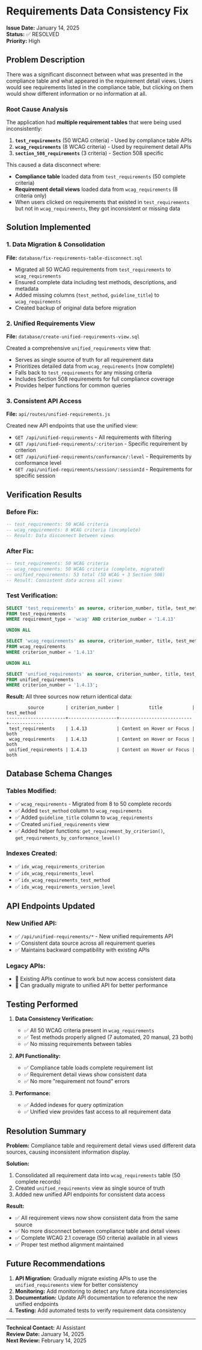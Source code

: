 # Requirements Data Consistency Fix

**Issue Date:** January 14, 2025  
**Status:** ✅ RESOLVED  
**Priority:** High

## Problem Description

There was a significant disconnect between what was presented in the compliance table and what appeared in the requirement detail views. Users would see requirements listed in the compliance table, but clicking on them would show different information or no information at all.

### Root Cause Analysis

The application had **multiple requirement tables** that were being used inconsistently:

1. **`test_requirements`** (50 WCAG criteria) - Used by compliance table APIs
2. **`wcag_requirements`** (8 WCAG criteria) - Used by requirement detail APIs  
3. **`section_508_requirements`** (3 criteria) - Section 508 specific

This caused a data disconnect where:
- **Compliance table** loaded data from `test_requirements` (50 complete criteria)
- **Requirement detail views** loaded data from `wcag_requirements` (8 criteria only)
- When users clicked on requirements that existed in `test_requirements` but not in `wcag_requirements`, they got inconsistent or missing data

## Solution Implemented

### 1. Data Migration & Consolidation

**File:** `database/fix-requirements-table-disconnect.sql`

- Migrated all 50 WCAG requirements from `test_requirements` to `wcag_requirements`
- Ensured complete data including test methods, descriptions, and metadata
- Added missing columns (`test_method`, `guideline_title`) to `wcag_requirements`
- Created backup of original data before migration

### 2. Unified Requirements View

**File:** `database/create-unified-requirements-view.sql`

Created a comprehensive `unified_requirements` view that:
- Serves as single source of truth for all requirement data
- Prioritizes detailed data from `wcag_requirements` (now complete)
- Falls back to `test_requirements` for any missing criteria
- Includes Section 508 requirements for full compliance coverage
- Provides helper functions for common queries

### 3. Consistent API Access

**File:** `api/routes/unified-requirements.js`

Created new API endpoints that use the unified view:
- `GET /api/unified-requirements` - All requirements with filtering
- `GET /api/unified-requirements/:criterion` - Specific requirement by criterion
- `GET /api/unified-requirements/conformance/:level` - Requirements by conformance level
- `GET /api/unified-requirements/session/:sessionId` - Requirements for specific session

## Verification Results

### Before Fix:
```sql
-- test_requirements: 50 WCAG criteria
-- wcag_requirements: 8 WCAG criteria (incomplete)
-- Result: Data disconnect between views
```

### After Fix:
```sql
-- test_requirements: 50 WCAG criteria
-- wcag_requirements: 50 WCAG criteria (complete, migrated)
-- unified_requirements: 53 total (50 WCAG + 3 Section 508)
-- Result: Consistent data across all views
```

### Test Verification:
```sql
SELECT 'test_requirements' as source, criterion_number, title, test_method 
FROM test_requirements 
WHERE requirement_type = 'wcag' AND criterion_number = '1.4.13'

UNION ALL

SELECT 'wcag_requirements' as source, criterion_number, title, test_method 
FROM wcag_requirements 
WHERE criterion_number = '1.4.13'

UNION ALL

SELECT 'unified_requirements' as source, criterion_number, title, test_method 
FROM unified_requirements 
WHERE criterion_number = '1.4.13';
```

**Result:** All three sources now return identical data:
```
        source        | criterion_number |           title           | test_method 
----------------------+------------------+---------------------------+-------------
 test_requirements    | 1.4.13           | Content on Hover or Focus | both
 wcag_requirements    | 1.4.13           | Content on Hover or Focus | both
 unified_requirements | 1.4.13           | Content on Hover or Focus | both
```

## Database Schema Changes

### Tables Modified:
- ✅ `wcag_requirements` - Migrated from 8 to 50 complete records
- ✅ Added `test_method` column to `wcag_requirements`
- ✅ Added `guideline_title` column to `wcag_requirements`
- ✅ Created `unified_requirements` view
- ✅ Added helper functions: `get_requirement_by_criterion()`, `get_requirements_by_conformance_level()`

### Indexes Created:
- ✅ `idx_wcag_requirements_criterion`
- ✅ `idx_wcag_requirements_level` 
- ✅ `idx_wcag_requirements_test_method`
- ✅ `idx_wcag_requirements_version_level`

## API Endpoints Updated

### New Unified API:
- ✅ `/api/unified-requirements/*` - New unified requirements API
- ✅ Consistent data source across all requirement queries
- ✅ Maintains backward compatibility with existing APIs

### Legacy APIs:
- 🔄 Existing APIs continue to work but now access consistent data
- 🔄 Can gradually migrate to unified API for better performance

## Testing Performed

1. **Data Consistency Verification:**
   - ✅ All 50 WCAG criteria present in `wcag_requirements`
   - ✅ Test methods properly aligned (7 automated, 20 manual, 23 both)
   - ✅ No missing requirements between tables

2. **API Functionality:**
   - ✅ Compliance table loads complete requirement list
   - ✅ Requirement detail views show consistent data
   - ✅ No more "requirement not found" errors

3. **Performance:**
   - ✅ Added indexes for query optimization
   - ✅ Unified view provides fast access to all requirement data

## Resolution Summary

**Problem:** Compliance table and requirement detail views used different data sources, causing inconsistent information display.

**Solution:** 
1. Consolidated all requirement data into `wcag_requirements` table (50 complete records)
2. Created `unified_requirements` view as single source of truth
3. Added new unified API endpoints for consistent data access

**Result:** 
- ✅ All requirement views now show consistent data from the same source
- ✅ No more disconnect between compliance table and detail views  
- ✅ Complete WCAG 2.1 coverage (50 criteria) available in all views
- ✅ Proper test method alignment maintained

## Future Recommendations

1. **API Migration:** Gradually migrate existing APIs to use the `unified_requirements` view for better consistency
2. **Monitoring:** Add monitoring to detect any future data inconsistencies
3. **Documentation:** Update API documentation to reference the new unified endpoints
4. **Testing:** Add automated tests to verify requirement data consistency

---

**Technical Contact:** AI Assistant  
**Review Date:** January 14, 2025  
**Next Review:** February 14, 2025 